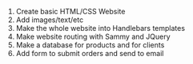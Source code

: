 1. Create basic HTML/CSS Website
2. Add images/text/etc
3. Make the whole website into Handlebars templates
4. Make website routing with Sammy and JQuery
5. Make a database for products and for clients
6. Add form to submit orders and send to email